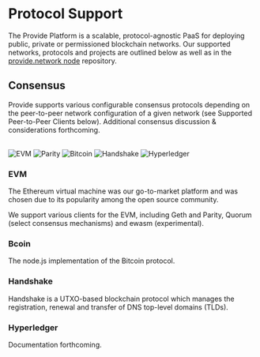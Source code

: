 # Protocol Support

The Provide Platform is a scalable, protocol-agnostic PaaS for deploying public, private or permissioned blockchain networks. Our supported networks, protocols and projects are outlined below as well as in the [provide.network node](https://github.com/providenetwork/node) repository.

## Consensus

Provide supports various configurable consensus protocols depending on the peer-to-peer network configuration of a given network (see Supported Peer-to-Peer Clients below).
Additional consensus discussion & considerations forthcoming.

<br/>

<img class="protocol-provider" alt="EVM" src="https://s3.amazonaws.com/static.provide.services/img/evm-logo.png" />
<img class="protocol-provider" alt="Parity" src="https://s3.amazonaws.com/static.provide.services/img/parity-light.png" />
<img class="protocol-provider" alt="Bitcoin" src="https://s3.amazonaws.com/static.provide.services/img/bcoin-light.png" />
<img class="protocol-provider" alt="Handshake" src="https://s3.amazonaws.com/static.provide.services/img/handshake-light.png" />
<img class="protocol-provider" alt="Hyperledger" src="https://s3.amazonaws.com/static.provide.services/img/hyperledger-light.png" />

### EVM

The Ethereum virtual machine was our go-to-market platform and was chosen due to its popularity among the open source community.

We support various clients for the EVM, including Geth and Parity, Quorum (select consensus mechanisms) and ewasm (experimental). 

### Bcoin

The node.js implementation of the Bitcoin protocol.

### Handshake

Handshake is a UTXO-based blockchain protocol which manages the registration, renewal and transfer of DNS top-level domains (TLDs).

### Hyperledger

Documentation forthcoming.
